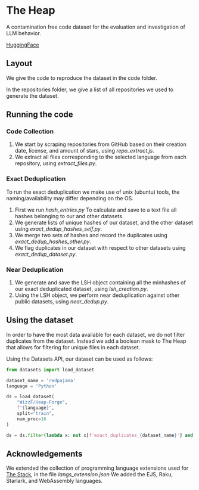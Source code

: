 # The Heap
A contamination free code dataset for the evaluation and investigation of LLM behavior. 

[HuggingFace](https://huggingface.co/datasets/WizzF/Heap-Forge)

## Layout
We give the code to reproduce the dataset in the code folder.

In the repositories folder, we give a list of all repositories we used to generate the dataset.
## Running the code
### Code Collection
1. We start by scraping repositories from GitHub based on their creation date, license, and amount of stars, using _repo_extract.js_.
2. We extract all files corresponding to the selected language from each repository, using _extract_files.py_.

### Exact Deduplication
To run the exact deduplication we make use of unix (ubuntu) tools, the naming/availability may differ depending on the OS.
1. First we run _hash_entries.py_ To calculate and save to a text file all hashes belonging to our and other datasets.
2. We generate lists of unique hashes of our dataset, and the other dataset using _exact_dedup_hashes_self.py_.
3. We merge two sets of hashes and record the duplicates using _exact_dedup_hashes_other.py_.
4. We flag duplicates in our dataset with respect to other datasets using _exact_dedup_dataset.py_.

### Near Deduplication
1. We generate and save the LSH object containing all the minhashes of our exact deduplicated dataset, using _lsh_creation.py_.
2. Using the LSH object, we perform near deduplication against other public datasets, using _near_dedup.py_. 

## Using the dataset
In order to have the most data available for each dataset, we do not filter duplicates from the dataset. Instead we add a boolean mask to The Heap that allows for filtering for unique files in each dataset.

Using the Datasets API, our dataset can be used as follows:

```python
from datasets import load_dataset

dataset_name = 'redpajama'
language = 'Python'

ds = load_dataset(
    "WizzF/Heap-Forge",
    f"{language}",
    split="train",
    num_proc=16
)

ds = ds.filter(lambda x: not x[f'exact_duplicates_{dataset_name}'] and not x[f'near_duplicates_{dataset_name}'])
```

## Acknowledgements
We extended the collection of programming language extensions used for [The Stack](https://gist.github.com/ppisarczyk/43962d06686722d26d176fad46879d41), in the file _langs_extension.json_
We added the EJS, Raku, Starlark, and WebAssembly languages. 
